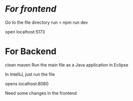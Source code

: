 <h1><i>For frontend</i></h1>

Go to the file directory 
run > npm run dev

open localhost:5173

<h1>For Backend </h1>

clean maven
 Run the main file as a Java application in Eclipse 

In IntelliJ, just run the file

opens localhost:8080

Need some changes in the frontend
